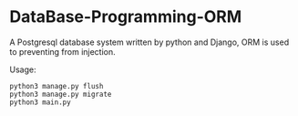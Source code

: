 # DataBase-Programming-ORM
A Postgresql database system written by python and Django, ORM is used to preventing from injection.

Usage:

```
python3 manage.py flush
python3 manage.py migrate
python3 main.py
```
